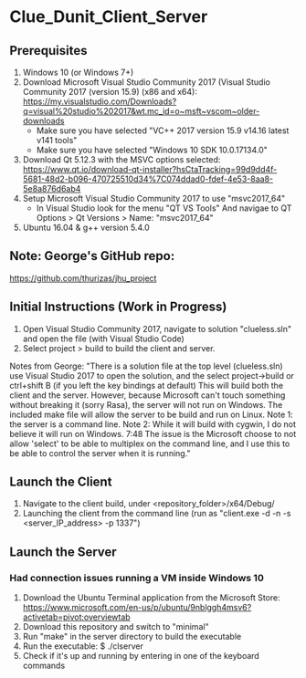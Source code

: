 # Clue_Dunit_Client_Server

## Prerequisites
1. Windows 10 (or Windows 7+)
2. Download Microsoft Visual Studio Community 2017 (Visual Studio Community 2017 (version 15.9) (x86 and x64): https://my.visualstudio.com/Downloads?q=visual%20studio%202017&wt.mc_id=o~msft~vscom~older-downloads
    * Make sure you have selected "VC++ 2017 version 15.9 v14.16 latest v141 tools"
    * Make sure you have selected "Windows 10 SDK 10.0.17134.0"
3. Download Qt 5.12.3 with the MSVC options selected: https://www.qt.io/download-qt-installer?hsCtaTracking=99d9dd4f-5681-48d2-b096-470725510d34%7C074ddad0-fdef-4e53-8aa8-5e8a876d6ab4
4. Setup Microsoft Visual Studio Community 2017 to use "msvc2017_64"
    * In Visual Studio look for the menu "QT VS Tools" And navigae to QT Options > Qt Versions > Name: "msvc2017_64"
5. Ubuntu 16.04 & g++ version 5.4.0

## Note: George's GitHub repo:
https://github.com/thurizas/jhu_project

## Initial Instructions (Work in Progress)

1. Open Visual Studio Community 2017, navigate to solution "clueless.sln" and open the file (with Visual Studio Code)
2. Select project > build to build the client and server.


Notes from George: "There is a solution file at the top level (clueless.sln) use Visual Studio 2017 to open the solution, and the select project->build or ctrl+shift B (if you left the key bindings at default)  This will build both the client and the server.  However, because Microsoft can't touch something without breaking it (sorry Rasa), the server will not run on Windows.  The included make file will allow the server to be build and run on Linux.  Note 1: the server is a command line. Note 2: While it will build with cygwin, I do not believe it will run on Windows. 7:48 The issue is the Microsoft choose to not allow 'select' to be able to multiplex on the command line, and I use this to be able to control the server when it is running."

## Launch the Client
1. Navigate to the client build, under <repository_folder>/x64/Debug/
2. Launching the client from the command line (run as "client.exe -d -n -s <server_IP_address> -p 1337") 

## Launch the Server
### Had connection issues running a VM inside Windows 10
1. Download the Ubuntu Terminal application from the Microsoft Store: https://www.microsoft.com/en-us/p/ubuntu/9nblggh4msv6?activetab=pivot:overviewtab
2. Download this repository and switch to "minimal"
3. Run "make" in the server directory to build the executable
4. Run the executable: $ ./clserver
5. Check if it's up and running by entering in one of the keyboard commands